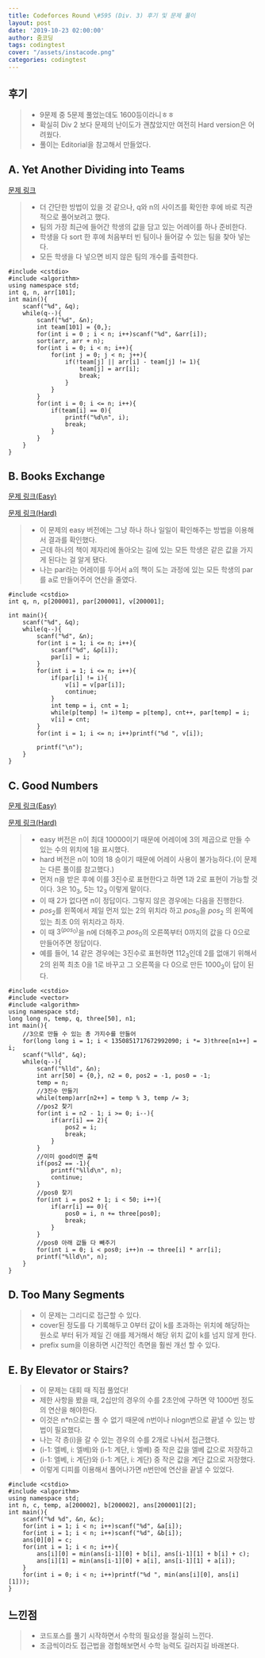 ```yaml
---
title: Codeforces Round \#595 (Div. 3) 후기 및 문제 풀이
layout: post
date: '2019-10-23 02:00:00'
author: 줌코딩
tags: codingtest
cover: "/assets/instacode.png"
categories: codingtest
---
```


## 후기

>* 9문제 중 5문제 풀었는데도 1600등이라니ㅎㅎ
>* 확실히 Div 2 보다 문제의 난이도가 괜찮았지만 여전히 Hard version은 어려웠다.
>* 풀이는 Editorial을 참고해서 만들었다.

## A. Yet Another Dividing into Teams

[문제 링크](https://codeforces.com/contest/1249/problem/A)

>* 더 간단한 방법이 있을 것 같으나, q와 n의 사이즈를 확인한 후에 바로 직관적으로 풀어보려고 했다.
>* 팀의 가장 최근에 들어간 학생의 값을 담고 있는 어레이를 하나 준비한다.
>* 학생을 다 sort 한 후에 처음부터 빈 팀이나 들어갈 수 있는 팀을 찾아 넣는다.
>* 모든 학생을 다 넣으면 비지 않은 팀의 개수를 출력한다.

    #include <cstdio>
    #include <algorithm>
    using namespace std;
    int q, n, arr[101];
    int main(){
        scanf("%d", &q);
        while(q--){
            scanf("%d", &n);
            int team[101] = {0,};
            for(int i = 0 ; i < n; i++)scanf("%d", &arr[i]);
            sort(arr, arr + n);
            for(int i = 0; i < n; i++){
                for(int j = 0; j < n; j++){
                    if(!team[j] || arr[i] - team[j] != 1){
                        team[j] = arr[i];
                        break;
                    }
                }
            }
            for(int i = 0; i <= n; i++){
                if(team[i] == 0){
                    printf("%d\n", i);
                    break;
                }
            }
        }
    }

## B. Books Exchange

[문제 링크(Easy)](https://codeforces.com/contest/1249/problem/B1)

[문제 링크(Hard)](https://codeforces.com/contest/1249/problem/B2)

>* 이 문제의 easy 버전에는 그냥 하나 하나 일일이 확인해주는 방법을 이용해서 결과를 확인했다.
>* 근데 하나의 책이 제자리에 돌아오는 길에 있는 모든 학생은 같은 값을 가지게 된다는 걸 알게 됐다.
>* 나는 par라는 어레이를 두어서 a의 책이 도는 과정에 있는 모든 학생의 par를 a로 만들어주어 연산을 줄였다.

    #include <cstdio>
    int q, n, p[200001], par[200001], v[200001];

    int main(){
        scanf("%d", &q);
        while(q--){
            scanf("%d", &n);
            for(int i = 1; i <= n; i++){
                scanf("%d", &p[i]);
                par[i] = i;
            }
            for(int i = 1; i <= n; i++){
                if(par[i] != i){
                    v[i] = v[par[i]];
                    continue;
                }
                int temp = i, cnt = 1;
                while(p[temp] != i)temp = p[temp], cnt++, par[temp] = i;
                v[i] = cnt;
            }
            for(int i = 1; i <= n; i++)printf("%d ", v[i]);
            
            printf("\n");
        }
    }

## C. Good Numbers

[문제 링크(Easy)](https://codeforces.com/contest/1249/problem/C1)

[문제 링크(Hard)](https://codeforces.com/contest/1249/problem/C2)

>* easy 버전은 n이 최대 10000이기 때문에  어레이에 3의 제곱으로 만들 수 있는 수의 위치에 1을 표시했다.
>* hard 버전은 n이 10의 18 승이기 때문에 어레이 사용이 불가능하다.(이 문제는 다른 풀이를 참고했다.)
>* 먼저 n을 받은 후에 이를 3진수로 표현한다고 하면 1과 2로 표현이 가능할 것이다. 3은 $10_3$, 5는 $12_3$ 이렇게 말이다.
>* 이 때 2가 없다면 n이 정답이다. 그렇지 않은 경우에는 다음을 진행한다.
>* $pos_2$를 왼쪽에서 제일 먼저 있는 2의 위치라 하고 $pos_0$을 $pos_2$ 의 왼쪽에 있는 최초 0의 위치라고 하자.
>* 이 때 $3^(pos_0)$을 n에 더해주고 $pos_0$의 오른쪽부터 0까지의 값을 다 0으로 만들어주면 정답이다.
>* 예를 들어, 14 같은 경우에는 3진수로 표현하면 $112_3$인데 2를 없애기 위해서 2의 왼쪽 최초 0을 1로 바꾸고 그 오른쪽을 다 0으로 만든 $1000_3$이 답이 된다.

    #include <cstdio>
    #include <vector>
    #include <algorithm>
    using namespace std;
    long long n, temp, q, three[50], n1;
    int main(){
        //3으로 만들 수 있는 총 가지수를 만들어
        for(long long i = 1; i < 1350851717672992090; i *= 3)three[n1++] = i;
        scanf("%lld", &q);
        while(q--){
            scanf("%lld", &n);
            int arr[50] = {0,}, n2 = 0, pos2 = -1, pos0 = -1;
            temp = n;
            //3진수 만들기
            while(temp)arr[n2++] = temp % 3, temp /= 3;
            //pos2 찾기
            for(int i = n2 - 1; i >= 0; i--){
                if(arr[i] == 2){
                    pos2 = i;
                    break;
                }
            }
            //이미 good이면 출력
            if(pos2 == -1){
                printf("%lld\n", n);
                continue;
            }
            //pos0 찾기
            for(int i = pos2 + 1; i < 50; i++){
                if(arr[i] == 0){
                    pos0 = i, n += three[pos0];
                    break;
                }
            }
            //pos0 아래 값들 다 빼주기
            for(int i = 0; i < pos0; i++)n -= three[i] * arr[i];
            printf("%lld\n", n);
        }
    }

## D. Too Many Segments

>* 이 문제는 그리디로 접근할 수 있다.
>* cover된 정도를 다 기록해두고 0부터 값이 k를 초과하는 위치에 해당하는 원소로 부터 뒤가 제일 긴 애를 제거해서 해당 위치 값이 k를 넘지 않게 한다.
>* prefix sum을 이용하면 시간적인 측면을 훨씬 개선 할 수 있다.

## E. By Elevator or Stairs?

>* 이 문제는 대회 때 직접 풀었다!
>* 제한 사항을 봤을 때, 2십만의 경우의 수를 2초안에 구하면 약 1000번 정도의 연산을 해야한다.
>* 이것은 n*n으로는 풀 수 없기 때문에 n번이나 nlogn번으로 끝낼 수 있는 방법이 필요했다.
>* 나는 각 층(i)을 갈 수 있는 경우의 수를 2개로 나눠서 접근했다.
>* (i-1: 엘베, i: 엘베)와 (i-1: 계단, i: 엘베) 중 작은 값을 엘베 값으로 저장하고
>* (i-1: 엘베, i: 계단)와 (i-1: 계단, i: 계단) 중 작은 값을 계단 값으로 저장했다.
>* 이렇게 디피를 이용해서 풀어나가면 n번만에 연산을 끝낼 수 있었다.

    #include <cstdio>
    #include <algorithm>
    using namespace std;
    int n, c, temp, a[200002], b[200002], ans[200001][2];
    int main(){
        scanf("%d %d", &n, &c);
        for(int i = 1; i < n; i++)scanf("%d", &a[i]);
        for(int i = 1; i < n; i++)scanf("%d", &b[i]);
        ans[0][0] = c;
        for(int i = 1; i < n; i++){
            ans[i][0] = min(ans[i-1][0] + b[i], ans[i-1][1] + b[i] + c);
            ans[i][1] = min(ans[i-1][0] + a[i], ans[i-1][1] + a[i]);
        }
        for(int i = 0; i < n; i++)printf("%d ", min(ans[i][0], ans[i][1]));
    }

## 느낀점

>* 코드포스를 풀기 시작하면서 수학의 필요성을 절실히 느낀다.
>* 조금씩이라도 접근법을 경험해보면서 수학 능력도 길러지길 바래본다.
